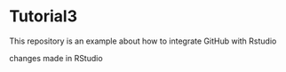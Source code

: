 # Tutorial3
This repository is an example about how to integrate GitHub with Rstudio

changes made in RStudio